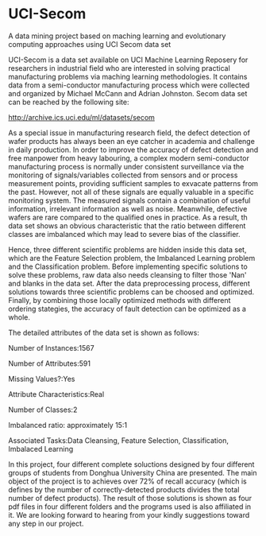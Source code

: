 # UCI-Secom
A data mining project based on maching learning and evolutionary computing approaches using UCI Secom data set

UCI-Secom is a data set available on UCI Machine Learning Reposery for researchers in industrial field who are interested in solving practical manufacturing problems via maching learning methodologies. It contains data from a semi-conductor manufacturing process which were collected and organized by Michael McCann and Adrian Johnston. Secom data set can be reached by the following site:

http://archive.ics.uci.edu/ml/datasets/secom

As a special issue in manufacturing research field, the defect detection of wafer products has always been an eye catcher in academia and challenge in daily production. In order to improve the accuracy of defect detection and free manpower from heavy labouring, a complex modern semi-conductor manufacturing process is normally under consistent surveillance via the monitoring of signals/variables collected from sensors and or process measurement points, providing sufficient samples to exvacate patterns from the past. However, not all of these signals are equally valuable in a specific monitoring system. The measured signals contain a combination of useful information, irrelevant information as well as noise. Meanwhile, defective wafers are rare compared to the qualified ones in practice. As a result, th data set shows an obvious characteristic that the ratio between different classes are imbalanced which may lead to severe bias of the classifier.

Hence, three different scientific problems are hidden inside this data set, which are the Feature Selection problem, the Imbalanced Learning problem and the Classification problem. Before implementing specific solutions to solve these problems, raw data also needs cleansing to filter those 'Nan' and blanks in the data set. After the data preprocessing process, different solutions towards three scientific problems can be choosed and optimized. Finally, by combining those locally optimized methods with different ordering stategies, the accuracy of fault detection can be optimized as a whole.

The detailed attributes of the data set is shown as follows:

  Number of Instances:1567
  
  Number of Attributes:591
  
  Missing Values?:Yes
  
  Attribute Characteristics:Real
  
  Number of Classes:2
  
  Imbalanced ratio: approximately 15:1
  
  Associated Tasks:Data Cleansing, Feature Selection, Classification, Imbalaced Learning

In this project, four different complete soluctions designed by four different groups of students from Donghua University China are presented. The main object of the project is to achieves over 72% of recall accuracy (which is defines by the number of correctly-detected  products divides the total number of defect products). The result of those solutions is shown as four pdf files in four different folders and the programs used is also affiliated in it. We are looking forward to hearing from your kindly suggestions toward any step in our project. 
